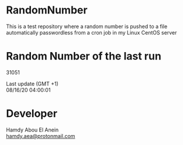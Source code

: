 # RandomNumber    
This is a test repository where a random number is pushed to a file automatically passwordless from a cron job in my Linux CentOS server    
# Random Number of the last run   
31051
      
Last update (GMT +1)    
08/16/20 04:00:01
# Developer    
Hamdy Abou El Anein   
hamdy.aea@protonmail.com
